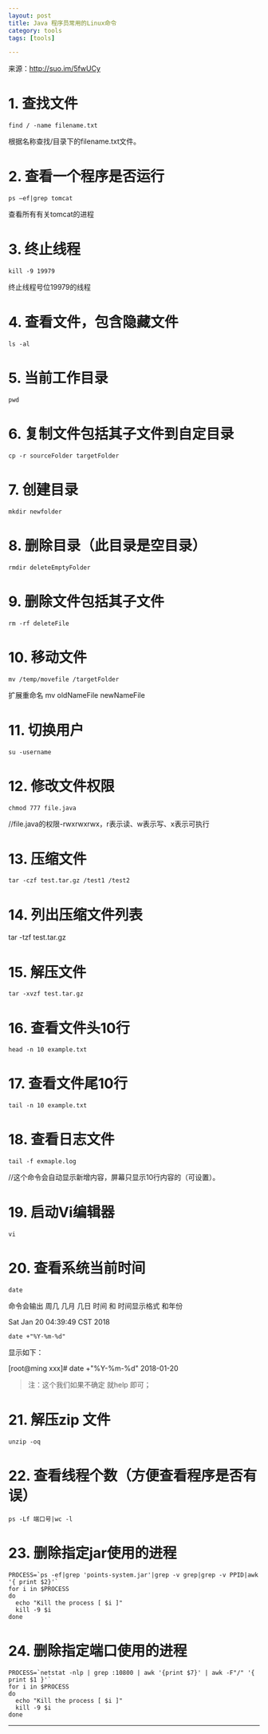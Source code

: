 ```yaml
---
layout: post
title: Java 程序员常用的Linux命令
category: tools
tags: [tools]

---
```

 
来源：http://suo.im/5fwUCy

# 1. 查找文件

    find / -name filename.txt

根据名称查找/目录下的filename.txt文件。

# 2. 查看一个程序是否运行

    ps –ef|grep tomcat

查看所有有关tomcat的进程

# 3. 终止线程

    kill -9 19979

终止线程号位19979的线程

# 4. 查看文件，包含隐藏文件

    ls -al
# 5. 当前工作目录

    pwd
# 6. 复制文件包括其子文件到自定目录

    cp -r sourceFolder targetFolder
# 7. 创建目录

    mkdir newfolder
# 8. 删除目录（此目录是空目录）

    rmdir deleteEmptyFolder
# 9. 删除文件包括其子文件

    rm -rf deleteFile
# 10. 移动文件

    mv /temp/movefile /targetFolder

扩展重命名 mv oldNameFile newNameFile

# 11. 切换用户

    su -username
# 12. 修改文件权限

    chmod 777 file.java
//file.java的权限-rwxrwxrwx，r表示读、w表示写、x表示可执行
# 13. 压缩文件

    tar -czf test.tar.gz /test1 /test2
# 14. 列出压缩文件列表

tar -tzf test.tar.gz
# 15. 解压文件

    tar -xvzf test.tar.gz
# 16. 查看文件头10行

    head -n 10 example.txt
# 17. 查看文件尾10行

    tail -n 10 example.txt
# 18. 查看日志文件

    tail -f exmaple.log
//这个命令会自动显示新增内容，屏幕只显示10行内容的（可设置）。
# 19. 启动Vi编辑器

    vi
# 20. 查看系统当前时间

    date

命令会输出 周几 几月 几日 时间 和 时间显示格式 和年份

Sat Jan 20 04:39:49 CST 2018

    date +"%Y-%m-%d"

显示如下：

[root@ming xxx]# date +"%Y-%m-%d" 2018-01-20

> 注：这个我们如果不确定 就help 即可；

# 21. 解压zip 文件

    unzip -oq
# 22. 查看线程个数（方便查看程序是否有误）

    ps -Lf 端口号|wc -l

# 23. 删除指定jar使用的进程

    PROCESS=`ps -ef|grep 'points-system.jar'|grep -v grep|grep -v PPID|awk '{ print $2}'`
    for i in $PROCESS
    do
      echo "Kill the process [ $i ]"
      kill -9 $i
    done


# 24. 删除指定端口使用的进程
    
    PROCESS=`netstat -nlp | grep :10800 | awk '{print $7}' | awk -F"/" '{ print $1 }'`
    for i in $PROCESS
    do
      echo "Kill the process [ $i ]"
      kill -9 $i
    done
    
* * *
